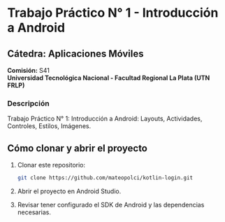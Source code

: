 # Trabajo Práctico N° 1 - Introducción a Android

## Cátedra: Aplicaciones Móviles

**Comisión:** S41  
**Universidad Tecnológica Nacional - Facultad Regional La Plata (UTN FRLP)**

### Descripción

Trabajo Práctico N° 1: Introducción a Android: Layouts, Actividades, Controles, Estilos, Imágenes.

## Cómo clonar y abrir el proyecto

1. Clonar este repositorio:

   ```bash
   git clone https://github.com/mateopolci/kotlin-login.git
   ```

2. Abrir el proyecto en Android Studio.

3. Revisar tener configurado el SDK de Android y las dependencias necesarias.
